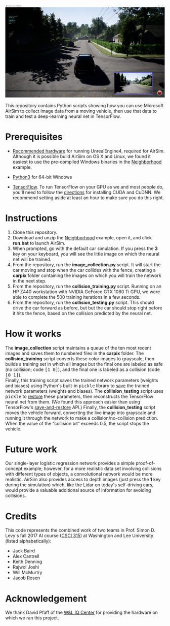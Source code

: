 <img src="airsim.png">

This repository contains Python scripts showing how you can use Microsoft AirSim to collect image data
from a moving vehicle, then use that data to train and test a deep-learning neural net in TensorFlow.  

# Prerequisites

* [Recommended hardware](https://wiki.unrealengine.com/Recommended_Hardware) for running UnrealEngine4, required
for AirSim.  Although it is possible build AirSim on OS X and Linux, we found
it easiest to use the pre-compiled Windows binaries in the
[Neighborhood](https://github.com/Microsoft/AirSim/releases/download/v1.1.7/Neighbourhood.zip)
example.

* [Python3](https://www.python.org/ftp/python/3.6.3/python-3.6.3-amd64.exe) for 64-bit Windows

* [TensorFlow](https://www.tensorflow.org/install/install_windows). To run TensorFlow on your GPU as we and
most people do, you'll need to follow the 
[directions](https://www.tensorflow.org/install/install_windows) for installing CUDA and CuDNN.  We recommend setting aside at least an hour to make sure you do this right.

# Instructions

1. Clone this repository.
2. Download and unzip the [Neighborhood](https://github.com/Microsoft/AirSim/releases/download/v1.1.7/Neighbourhood.zip)
example, open it, and click <b>run.bat</b> to launch AirSim.  
3. When prompted, go with the default car simulation. If you press the <b>3</b> key on your keyboard,
you will see the little image on which the neural net will be trained.
4. From the repository, run the <b>image_collection.py</b> script.  It will start the car moving and stop when the
car collides with the fence, creating a <b>carpix</b> folder containing the images on which you will train 
the network in the next step.
5. From the repository, run the <b>collision_training.py</b> script.  Running on an HP Z440 workstation with 
NVIDIA GeForce GTX 1080 Ti GPU, we were able to complete the 500 training iterations in a few seconds.
6. From the repository, run the <b>collision_testing.py</b> script.  This should drive the car forward as before, but 
but the car should stop right before it hits the fence, based on the collision predicted by the neural net.

# How it works

The <b>image_collection</b> script maintains a queue of the ten most recent images and saves them to numbered
files in the <b>carpix</b> folder.  The <b>collision_training</b> script converts these color images to
grayscale, then builds a training set in which all images but the final one are labeled as safe (no
collision; code <tt>[1 0]</tt>), and the final one is labeled as a collision (code <tt>[0 1]</tt>).  
Finally, this training script saves the trained network parameters (weights and
biases) using Python's built-in <tt>pickle</tt> library to 
[save](https://github.com/simondlevy/AirSimTensorFlow/blob/master/collision_training.py#L111-L113)
the trained network parameters (weights and biases).  The <b>collision_testing</b> script uses <tt>pickle</tt> to
[restore](https://github.com/simondlevy/AirSimTensorFlow/blob/master/collision_testing.py#L42-L45)
these parameters, then reconstructs the TensorFlow neural net from them.  (We found this approach easier than
using TensorFlow's [save-and-restore](https://www.tensorflow.org/programmers_guide/saved_model) API.)
Finally, the <b>collision_testing</b> script moves the vehicle forward, converting the live 
image into grayscale and running it through the network to make a collision/no-collision prediction.
When the value of the &ldquo;collision bit&rdquo; exceeds 0.5, the script stops the vehicle.

# Future work

Our single-layer logistic regression network provides a simple proof-of-concept
example; however, for a more realistic data set involving collisions with
different types of objects, a convolutional network would be more realistic.
AirSim also provides access to depth images (just press the <b>1</b> key during
the simulation) which, like the Lidar on today's self-driving cars, would
provide a valuable additional source of information for avoiding collisions.

# Credits

This code represents the combined work of two teams in Prof. Simon D. Levy's fall 2017 AI course 
([CSCI 315](http://home.wlu.edu/~levys/courses/csci315f2017/)) at 
Washington and Lee University (listed alphabetically):

* Jack Baird 
* Alex Cantrell 
* Keith Denning 
* Rajwol Joshi
* Will McMurtry 
* Jacob Rosen

# Acknowledgement

We thank David Pfaff of the [W&L IQ Center](https://www.wlu.edu/iq-center) for
providing the hardware on which we ran this project.
